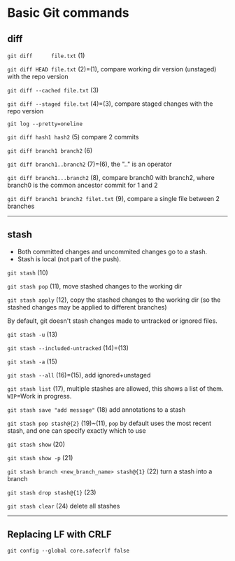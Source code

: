 # Basic Git commands

## diff

`git diff      file.txt` (1)

`git diff HEAD file.txt` (2)=(1), compare working dir version (unstaged) with the repo version

`git diff --cached file.txt` (3)

`git diff --staged file.txt` (4)=(3), compare staged changes with the repo version

`git log --pretty=oneline` 

`git diff hash1 hash2` (5) compare 2 commits

`git diff branch1 branch2` (6)

`git diff branch1..branch2` (7)=(6), the ".." is an operator

`git diff branch1...branch2` (8), compare branch0 with branch2, where branch0 is the common ancestor commit for 1 and 2

`git diff branch1 branch2 filet.txt` (9), compare a single file between 2 branches

---------------------

## stash

- Both committed changes and uncommited changes go to a stash.
- Stash is local (not part of the push).

`git stash` (10)

`git stash pop` (11), move stashed changes to the working dir

`git stash apply` (12), copy the stashed changes to the working dir (so the stashed changes may be applied to different branches)

By default, git doesn't stash changes made to untracked or ignored files.

`git stash -u` (13)

`git stash --included-untracked` (14)=(13)

`git stash -a` (15)

`git stash --all` (16)=(15), add ignored+unstaged

`git stash list` (17), multiple stashes are allowed, this shows a list of them. `WIP`=Work in progress.

`git stash save "add message"` (18) add annotations to a stash

`git stash pop stash@{2}` (19)~(11), `pop` by default uses the most recent stash, and one can specify exactly which to use

`git stash show` (20)

`git stash show -p` (21)

`git stash branch <new_branch_name> stash@{1}` (22) turn a stash into a branch

`git stash drop stash@{1}` (23)

`git stash clear` (24) delete all stashes

---------------------

## Replacing LF with CRLF
```
git config --global core.safecrlf false
```